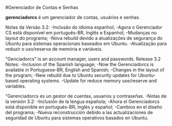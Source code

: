 #Gerenciador de Contas e Senhas

**gerenciadorcs** é um gerenciador de contas, usuários e senhas.

Notas da Versão 3.2:
-Inclusão do idioma espanhol;
-Agora o Gerenciador CS está disponível em português-BR, Inglês e Espanhol;
-Mudanças no layout do programa;
-Nova rebuild devido a atualizações de segurança do Ubuntu para sistemas operacionais baseados em Ubuntu.
-Atualização para reduzir o uso/reserva de memória e variáveis.


"Genciadorcs" is an account manager, users and passwords. 
Release 3.2 Notes:
-Inclusion of the Spanish language;
-Now the Gerenciadorcs is available in Portuguese-BR, English and Spanish;
-Changes in the layout of the program;
-New rebuild due to Ubuntu security updates for Ubuntu-based operating systems.
-Update for reduce memory use/reserve and variables.

"Gerenciadorcs es un gestor de cuentas, usuarios y contraseñas.
-Notas de la versión 3.2:
-Inclusión de la lengua española; 
-Ahora el Gerenciadorcs está disponible en portugués-BR, inglés y español;
-Cambios en el diseño del programa;
-Nueva reconstrucción debido a las actualizaciones de seguridad de Ubuntu para sistemas operativos basados en Ubuntu.
